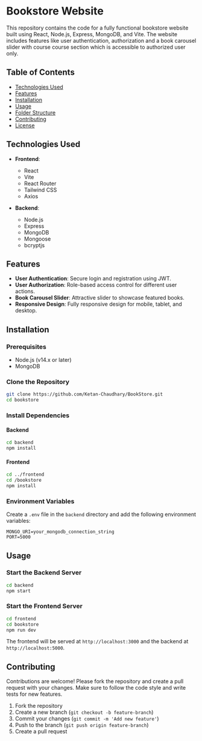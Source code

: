 
# Bookstore Website

This repository contains the code for a fully functional bookstore website built using React, Node.js, Express, MongoDB, and Vite. The website includes features like user authentication, authorization and a book carousel slider with course course section which is accessible to authorized user only.

## Table of Contents

- [Technologies Used](#technologies-used)
- [Features](#features)
- [Installation](#installation)
- [Usage](#usage)
- [Folder Structure](#folder-structure)
- [Contributing](#contributing)
- [License](#license)



## Technologies Used

- **Frontend**:
  - React
  - Vite
  - React Router
  - Tailwind CSS
  - Axios

- **Backend**:
  - Node.js
  - Express
  - MongoDB
  - Mongoose
  - bcryptjs
 
## Features

- **User Authentication**: Secure login and registration using JWT.
- **User Authorization**: Role-based access control for different user actions.
- **Book Carousel Slider**: Attractive slider to showcase featured books.
- **Responsive Design**: Fully responsive design for mobile, tablet, and desktop.

## Installation

### Prerequisites

- Node.js (v14.x or later)
- MongoDB

### Clone the Repository

```bash
git clone https://github.com/Ketan-Chaudhary/BookStore.git
cd bookstore
```

### Install Dependencies

#### Backend

```bash
cd backend
npm install
```

#### Frontend

```bash
cd ../frontend
cd /bookstore
npm install
```

### Environment Variables

Create a `.env` file in the `backend` directory and add the following environment variables:

```
MONGO_URI=your_mongodb_connection_string
PORT=5000
```

## Usage

### Start the Backend Server

```bash
cd backend
npm start
```

### Start the Frontend Server

```bash
cd frontend
cd bookstore
npm run dev
```

The frontend will be served at `http://localhost:3000` and the backend at `http://localhost:5000`.



## Contributing

Contributions are welcome! Please fork the repository and create a pull request with your changes. Make sure to follow the code style and write tests for new features.

1. Fork the repository
2. Create a new branch (`git checkout -b feature-branch`)
3. Commit your changes (`git commit -m 'Add new feature'`)
4. Push to the branch (`git push origin feature-branch`)
5. Create a pull request

